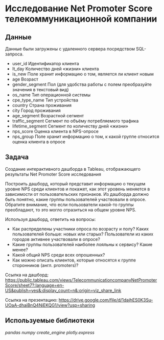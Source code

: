 # Исследование Net Promoter Score телекоммуникационной компании


## Данные

Данные были загружены с удаленного сервера посредством SQL-запроса.

- user_id	Идентификатор клиента
- lt_day	Количество дней «жизни» клиента
- is_new	Поле хранит информацию о том, является ли клиент новым
- age	Возраст
- gender_segment	Пол (для удобства работы с полем преобразуйте значения в текстовый вид)
- os_name	Тип операционной системы
- cpe_type_name	Тип устройства
- country	Страна проживания
- city	Город проживания
- age_segment	Возрастной сегмент
- traffic_segment	Сегмент по объёму потребляемого трафика
- lifetime_segment	Сегмент по количеству дней «жизни»
- nps_score	Оценка клиента в NPS-опросе
- nps_group	Поле хранит информацию о том, к какой группе относится оценка клиента в опросе

## Задача

Создание интерактивного дашборда в Tableau, отображающего результаты Net Promoter Score исследования 

Построить дашборд, который представит информацию о текущем уровне NPS среди клиентов и покажет, как этот уровень меняется в зависимости от пользовательских признаков. 
Из дашборда должно быть понятно, какие группы пользователей участвовали в опросе. Обратите внимание, что если пользователи какой-то группы преобладают, то это могло отразиться на общем уровне NPS. 

Используя дашборд, ответить на вопросы:
- Как распределены участники опроса по возрасту и полу? Каких пользователей больше: новых или старых? Пользователи из каких городов активнее участвовали в опросе?
- Какие группы пользователей наиболее лояльны к сервису? Какие менее?
- Какой общий NPS среди всех опрошенных?
- Как можно описать клиентов, которые относятся к группе cторонников (англ. promoters)?

Ссылка на дашборд: https://public.tableau.com/views/TelecommunicationcompanyNetPromoterScore/sheet7?:language=en-US&publish=yes&:display_count=n&:origin=viz_share_link

Ссылка на презентацию: https://drive.google.com/file/d/1dajhES0K3Su-UOaA-dhaiBnQ4NiEKQG1/view?usp=sharing

## Используемые библиотеки
*pandas* *numpy* *create_engine* *plotly.express*